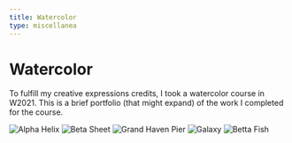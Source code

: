 ```yaml
---
title: Watercolor
type: miscellanea
---
```

# Watercolor

To fulfill my creative expressions credits, I took a watercolor course in W2021.
This is a brief portfolio (that might expand) of the work I completed for the course.

![Alpha Helix](/images/alpha_helix.jpg)
![Beta Sheet](/images/beta_sheet.jpg)
![Grand Haven Pier](/images/grand_haven_pier.jpg)
![Galaxy](/images/galaxy.jpg)
![Betta Fish](/images/betta-fish.jpg)
